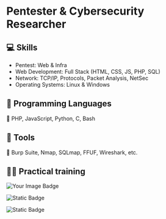 # Pentester & Cybersecurity Researcher
## 💻 Skills
- Pentest: Web & Infra
- Web Development: Full Stack (HTML, CSS, JS, PHP, SQL)
- Network: TCP/IP, Protocols, Packet Analysis, NetSec
- Operating Systems: Linux & Windows

## 📝 Programming Languages
🔹 PHP, JavaScript, Python, C, Bash

## 🔨 Tools
🔹 Burp Suite, Nmap, SQLmap, FFUF, Wireshark, etc.

## 👨‍💻 Practical training
<img src="https://tryhackme-badges.s3.amazonaws.com/lsbxa.png" alt="Your Image Badge" />

![Static Badge](https://img.shields.io/badge/HackTheBox-lsbxa?style=for-the-badge&logo=hackthebox&label=lsbxa&color=brightgreen&link=https%3A%2F%2Fapp.hackthebox.com%2Fprofile%2F2107354)

![Static Badge](https://img.shields.io/badge/HackingClub-lsbxa?style=for-the-badge&label=lsbxa&color=8000ff&link=https%3A%2F%2Fapp.hackingclub.com%2Fprofile%2Fuser%2F21192)
